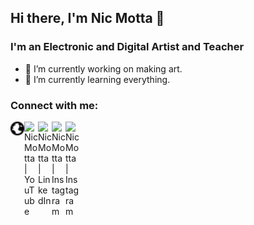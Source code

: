 ## Hi there, I'm Nic Motta 👋

### I'm an Electronic and Digital Artist and Teacher


- 🔭 I’m currently working on making art.
- 🌱 I’m currently learning everything.


### Connect with me:

[<img align="left" alt="Nic Motta" width="22px" src="https://raw.githubusercontent.com/iconic/open-iconic/master/svg/globe.svg" />](https://nicmotta.github.io/)
[<img align="left" alt="Nic Motta | YouTube" width="22px" src="https://cdn.jsdelivr.net/npm/simple-icons@v3/icons/youtube.svg" />](https://www.youtube.com/channel/UCzcHwERGhtBfxYfLtzDT0nA/videos?view_as=subscriber)
[<img align="left" alt="Nic Motta | LinkedIn" width="22px" src="https://cdn.jsdelivr.net/npm/simple-icons@v3/icons/linkedin.svg" />](www.linkedin.com/in/nic-motta)
[<img align="left" alt="Nic Motta | Instagram" width="22px" src="https://cdn.jsdelivr.net/npm/simple-icons@v3/icons/instagram.svg" />](https://www.instagram.com/nicmotta_/)
[<img align="left" alt="Nic Motta | Instagram" width="22px" src="https://cdn.jsdelivr.net/npm/simple-icons@v3/icons/soundcloud.svg" />](https://soundcloud.com/nic-motta)
